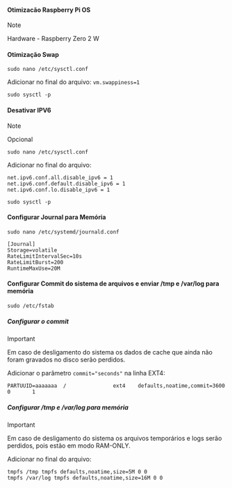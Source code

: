 #### Otimizacão Raspberry Pi OS 

>[!NOTE]
>Hardware - Raspberry Zero 2 W

#### Otimização Swap

```
sudo nano /etc/sysctl.conf
```

Adicionar no final do arquivo:  ```vm.swappiness=1```

```
sudo sysctl -p
```

#### Desativar IPV6
>[!NOTE]
>Opcional

```
sudo nano /etc/sysctl.conf
```

Adicionar no final do arquivo:
```
net.ipv6.conf.all.disable_ipv6 = 1
net.ipv6.conf.default.disable_ipv6 = 1
net.ipv6.conf.lo.disable_ipv6 = 1
```

```
sudo sysctl -p
```

#### Configurar Journal para Memória

```
sudo nano /etc/systemd/journald.conf
```
```
[Journal]
Storage=volatile
RateLimitIntervalSec=10s
RateLimitBurst=200
RuntimeMaxUse=20M
```

#### Configurar Commit do sistema de arquivos e enviar /tmp e /var/log para memória

```
sudo /etc/fstab
```
##### Configurar o commit

>[!IMPORTANT]
> Em caso de desligamento do sistema os dados de cache que ainda não foram gravados no disco serão perdidos.

Adicionar o parâmetro ```commit="seconds"``` na linha EXT4:

```PARTUUID=aaaaaaa  /               ext4    defaults,noatime,commit=3600  0       1```

##### Configurar /tmp e /var/log para memória

>[!IMPORTANT]
> Em caso de desligamento do sistema os arquivos temporários e logs serão perdidos, pois estão em modo RAM-ONLY.

Adicionar no final do arquivo:

```
tmpfs /tmp tmpfs defaults,noatime,size=5M 0 0
tmpfs /var/log tmpfs defaults,noatime,size=16M 0 0
```





